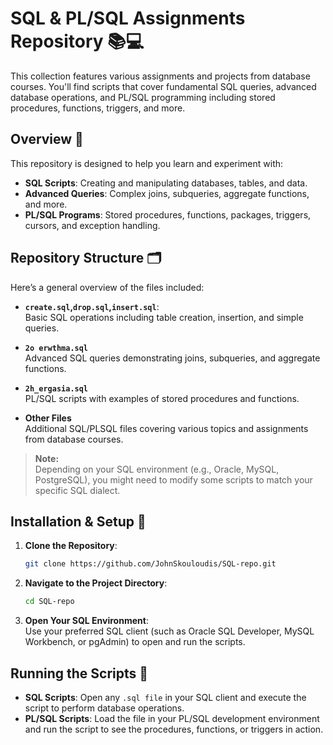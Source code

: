 # SQL & PL/SQL Assignments Repository 📚💻

This collection features various assignments and projects from database courses. You'll find scripts that cover fundamental SQL queries, advanced database operations, and PL/SQL programming including stored procedures, functions, triggers, and more.

## Overview 📝

This repository is designed to help you learn and experiment with:
- **SQL Scripts**: Creating and manipulating databases, tables, and data.
- **Advanced Queries**: Complex joins, subqueries, aggregate functions, and more.
- **PL/SQL Programs**: Stored procedures, functions, packages, triggers, cursors, and exception handling.

## Repository Structure 🗂️

Here’s a general overview of the files included:

- **`create.sql`,`drop.sql`,`insert.sql`**:  
  Basic SQL operations including table creation, insertion, and simple queries.

- **`2o erwthma.sql`**  
  Advanced SQL queries demonstrating joins, subqueries, and aggregate functions.

- **`2h_ergasia.sql`**  
  PL/SQL scripts with examples of stored procedures and functions.

- **Other Files**  
  Additional SQL/PLSQL files covering various topics and assignments from database courses.

> **Note:**  
> Depending on your SQL environment (e.g., Oracle, MySQL, PostgreSQL), you might need to modify some scripts to match your specific SQL dialect.

## Installation & Setup 🔧

1. **Clone the Repository**:
   ```bash
   git clone https://github.com/JohnSkouloudis/SQL-repo.git
   
2. **Navigate to the Project Directory**:
   ```bash
   cd SQL-repo
3. **Open Your SQL Environment**:   
   Use your preferred SQL client (such as Oracle SQL Developer, MySQL Workbench, or pgAdmin) to open and run the scripts.

## Running the Scripts 🚀
- **SQL Scripts**:
  Open any `.sql file` in your SQL client and execute the script to perform database operations.
- **PL/SQL Scripts**:
  Load the file in your PL/SQL development environment and run the script to see the procedures, functions, or triggers in action.
